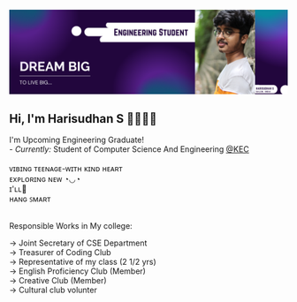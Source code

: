 ![Harisudhan S Banner Image](./banner_.png)
<h2> Hi, I'm Harisudhan S 👋👨🏻‍💻</h2>
I'm Upcoming Engineering Graduate! <br>
- <i>Currently:</i> Student of Computer Science And Engineering <a href="https://kongu.ac.in/">@KEC</a><br>
<br>
ᴠɪʙɪɴɢ ᴛᴇᴇɴᴀɢᴇ-ᴡɪᴛʜ ᴋɪɴᴅ ʜᴇᴀʀᴛ<br>
ᴇxᴘʟᴏʀɪɴɢ ɴᴇᴡ ◔◡◔<br>
ɪ'ʟʟ🎯<br>
ʜᴀɴɢ ꜱᴍᴀʀᴛ<br><br>

Responsible Works in My college:<br>


-> Joint Secretary of CSE Department<br>
-> Treasurer of Coding Club <br>
-> Representative of my class (2 1/2 yrs)<br>
-> English Proficiency Club (Member)<br>
-> Creative Club (Member)<br>
-> Cultural club volunter  
